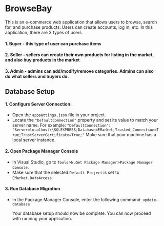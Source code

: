 # BrowseBay
This is an e-commerce web application that allows users to browse, search for, and purchase products. Users can create accounts, log in, etc.
In this application, there are 3 types of users
#### 1. Buyer - this type of user can purchase items
#### 2. Seller - sellers can create their own products for listing in the market, and also buy products in the market
#### 3. Admin - admins can add/modify/remove categories. Admins can also do what sellers and buyers do.

## Database Setup
#### 1. Configure Server Connection:
* Open the `appsettings.json` file in your project.
* Locate the `"DefaultConnection"` property and set its value to match your server name. For example: `"DefaultConnection": "Server=localhost\\SQLEXPRESS;Database=EMarket;Trusted_Connection=True;TrustServerCertificate=True;"`
Make sure that your machine has a local server instance.

#### 2. Open Package Manager Console
* In Visual Studio, go to `Tools`>`NuGet Package Manager`>`Package Manager Console`.
* Make sure that the selected `Default Project` is set to `EMarket.DataAccess`

#### 3. Run Database Migration
* In the Package Manager Console, enter the following command: `update-database`

  Your database setup should now be complete. You can now proceed with running your application.
